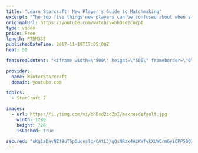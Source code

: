 ```yaml
---
title: "Learn Starcraft! New Player's Guide to Matchmaking"
excerpt: "The top five things new players can be confused about when starting off playing Starcraft 2!"
originalUrl: https://youtube.com/watch?v=bhDsd2coZpI
type: video
price: Free
length: PT5M33S
publishedDateTime: 2017-11-19T17:05:00Z
heat: 50

featuredContent: "<iframe width=\"800\" height=\"500\" frameborder=\"0\" src=\"https://www.youtube.com/embed/bhDsd2coZpI\" allow=\"accelerometer; autoplay; encrypted-media; gyroscope; picture-in-picture\" allowfullscreen></iframe>"

provider:
  name: WinterStarcraft
  domain: youtube.com

topics:
  - StarCraft 2

images:
  - url: https://i.ytimg.com/vi/bhDsd2coZpI/maxresdefault.jpg
    width: 1280
    height: 720
    isCached: true

secured: "uKg1zDavNZf9uT6pGuqnslo/CAtLJ/gQsNRzx4AzKWfvkXUWCrmGyiCPPS0QIquWyuzTijz0VGiUFcR87aBTK64QFOCdbDUda7NVgpDjmhP66H/5NMgUFMNQErc1yDfQXXvA4VJANCnHvC1jDAw6xiOFfzH99kFFx2rQE1trkYgiYt1bXFc4Np8Icq3t5VNyx1L8uoLwmvy/KBJK+S9YQ9WKNDX6wAVn8ndzOKg8gYKDgy8J0JpBdZkoW9gbXM86U4ZWY1YrlZsQxHnsQ6Upj+8aCvc67FvPuOEmXzZTZ1B6hMszX+vXN32WMJod/KYVTeou7sOJa2XZXICqmE4ZJ02xYDwJkeg48EVa6dsOhpdtf5zBywIfK6BnVvpQ5abXhpqfhnFnrtl6ngKYadowjoUKoNXkqLaAUAGllJ0VPjE=;mrCRjMil7nCgjU0iYdu3og=="
---
```


